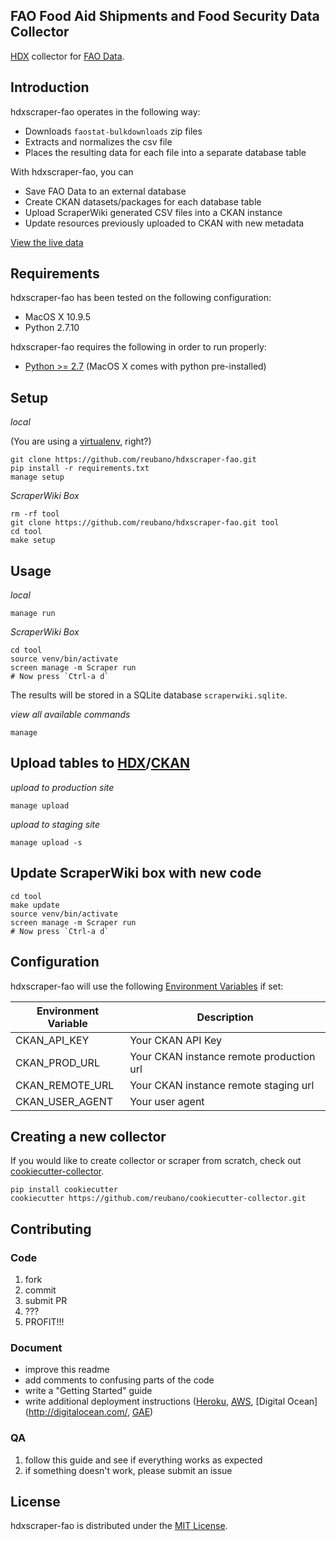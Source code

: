 ## FAO Food Aid Shipments and Food Security Data Collector

[HDX](https://data.hdx.rwlabs.org/) collector for [FAO Data](http://faostat3.fao.org).

## Introduction

hdxscraper-fao operates in the following way:

- Downloads `faostat-bulkdownloads` zip files
- Extracts and normalizes the csv file
- Places the resulting data for each file into a separate database table

With hdxscraper-fao, you can

- Save FAO Data to an external database
- Create CKAN datasets/packages for each database table
- Upload ScraperWiki generated CSV files into a CKAN instance
- Update resources previously uploaded to CKAN with new metadata

[View the live data](https://data.hdx.rwlabs.org/organization/fao)

## Requirements

hdxscraper-fao has been tested on the following configuration:

- MacOS X 10.9.5
- Python 2.7.10

hdxscraper-fao requires the following in order to run properly:

- [Python >= 2.7](http://www.python.org/download) (MacOS X comes with python pre-installed)

## Setup

*local*

(You are using a [virtualenv](http://www.virtualenv.org/en/latest/index.html), right?)

    git clone https://github.com/reubano/hdxscraper-fao.git
    pip install -r requirements.txt
    manage setup

*ScraperWiki Box*

    rm -rf tool
    git clone https://github.com/reubano/hdxscraper-fao.git tool
    cd tool
    make setup

## Usage

*local*

    manage run

*ScraperWiki Box*

    cd tool
    source venv/bin/activate
    screen manage -m Scraper run
    # Now press `Ctrl-a d`

The results will be stored in a SQLite database `scraperwiki.sqlite`.

*view all available commands*

    manage

## Upload tables to [HDX](http://data.hdx.rwlabs.org/)/[CKAN](http://ckan.org/)

*upload to production site*

    manage upload

*upload to staging site*

    manage upload -s

## Update ScraperWiki box with new code

    cd tool
    make update
    source venv/bin/activate
    screen manage -m Scraper run
    # Now press `Ctrl-a d`

## Configuration

hdxscraper-fao will use the following [Environment Variables](http://www.cyberciti.biz/faq/set-environment-variable-linux/) if set:

Environment Variable|Description
--------------------|-----------
CKAN_API_KEY|Your CKAN API Key
CKAN_PROD_URL|Your CKAN instance remote production url
CKAN_REMOTE_URL|Your CKAN instance remote staging url
CKAN_USER_AGENT|Your user agent

## Creating a new collector

If you would like to create collector or scraper from scratch, check out [cookiecutter-collector](https://github.com/reubano/cookiecutter-collector).

    pip install cookiecutter
    cookiecutter https://github.com/reubano/cookiecutter-collector.git

## Contributing

### Code

1. fork
2. commit
3. submit PR
4. ???
5. PROFIT!!!

### Document

- improve this readme
- add comments to confusing parts of the code
- write a "Getting Started" guide
- write additional deployment instructions ([Heroku](http://heroku.com/), [AWS](http://aws.amazon.com/), [Digital Ocean](http://digitalocean.com/, [GAE](https://appengine.google.com/))

### QA

1. follow this guide and see if everything works as expected
2. if something doesn't work, please submit an issue

## License

hdxscraper-fao is distributed under the [MIT License](http://opensource.org/licenses/MIT).
